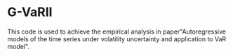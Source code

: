 # G-VaRII
This code is used to achieve the empirical analysis in paper"Autoregressive models
of the time series under volatility uncertainty and application to VaR model".
